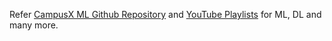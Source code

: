 Refer [CampusX ML Github Repository](https://github.com/campusx-official/100-days-of-machine-learning) and [YouTube Playlists](https://www.youtube.com/@campusx-official/playlists) for ML, DL and many more.
